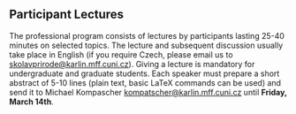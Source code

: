 
## Participant Lectures

The professional program consists of lectures by participants lasting 25-40 minutes on selected topics. The lecture and subsequent discussion usually take place in English (if you require Czech, please email us to [skolavprirode@karlin.mff.cuni.cz](mailto:skolavprirode@karlin.mff.cuni.cz)). Giving a lecture is mandatory for undergraduate and graduate students. Each speaker must prepare a short abstract of 5-10 lines (plain text, basic LaTeX commands can be used) and send it to Michael Kompascher [kompatscher@karlin.mff.cuni.cz](mailto:kompatscher@karlin.mff.cuni.cz) until **Friday, March 14th**.
